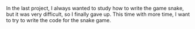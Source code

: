 In the last project, I always wanted to study how to write the game snake, but it was very difficult, so I finally gave up. This time with more time, I want to try to write the code for the snake game.
